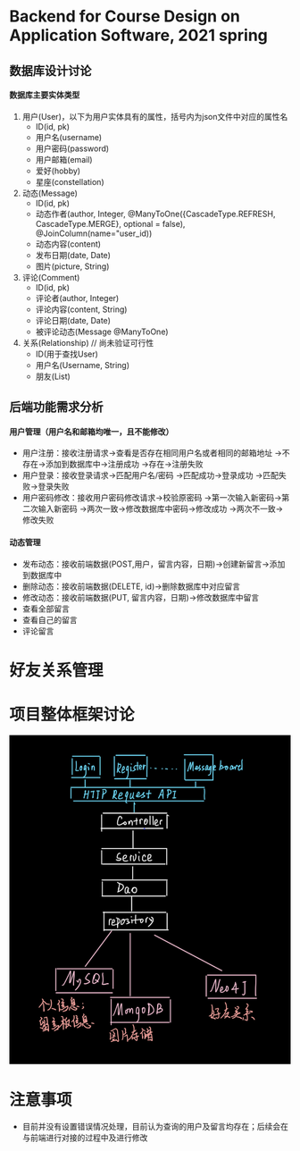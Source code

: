 # Backend for Course Design on Application Software, 2021 spring

## 数据库设计讨论

#### 数据库主要实体类型
1. 用户(User)，以下为用户实体具有的属性，括号内为json文件中对应的属性名
    - ID(id, pk)
    - 用户名(username)
    - 用户密码(password)
    - 用户邮箱(email)
    - 爱好(hobby)
    - 星座(constellation)
1. 动态(Message)
    - ID(id, pk)
    - 动态作者(author, Integer, @ManyToOne({CascadeType.REFRESH, CascadeType.MERGE}, optional = false), @JoinColumn(name="user_id))
    - 动态内容(content)
    - 发布日期(date, Date)
    - 图片(picture, String)
1. 评论(Comment)
    - ID(id, pk)
    - 评论者(author, Integer)
    - 评论内容(content, String)
    - 评论日期(date, Date)
    - 被评论动态(Message @ManyToOne)
1. 关系(Relationship) // 尚未验证可行性
    - ID(用于查找User)
    - 用户名(Username, String)
    - 朋友(List<FriendsRelation>)
## 后端功能需求分析

#### 用户管理（用户名和邮箱均唯一，且不能修改）
- 用户注册：接收注册请求->查看是否存在相同用户名或者相同的邮箱地址
    ->不存在->添加到数据库中->注册成功
    ->存在->注册失败
- 用户登录：接收登录请求->匹配用户名/密码
    ->匹配成功->登录成功
    ->匹配失败->登录失败
- 用户密码修改：接收用户密码修改请求->校验原密码
    ->第一次输入新密码->第二次输入新密码
    ->两次一致->修改数据库中密码->修改成功
    ->两次不一致->修改失败

#### 动态管理
- 发布动态：接收前端数据(POST,用户，留言内容，日期)->创建新留言->添加到数据库中
- 删除动态：接收前端数据(DELETE, id)->删除数据库中对应留言
- 修改动态：接收前端数据(PUT, 留言内容，日期)->修改数据库中留言
- 查看全部留言
- 查看自己的留言
- 评论留言

# 好友关系管理

# 项目整体框架讨论
![avatar](./picture/fig1.PNG)

# 注意事项
- 目前并没有设置错误情况处理，目前认为查询的用户及留言均存在；后续会在与前端进行对接的过程中及进行修改